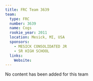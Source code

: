 ```yaml
---
title: FRC Team 3639
team:
  type: FRC
  number: 3639
  name: Cogs
  rookie_year: 2011
  location: Mesick, MI, USA
  sponsors:
    - MESICK CONSOLIDATED JR
    - SR HIGH SCHOOL
  links:
    Website: 
---
```

No content has been added for this team
